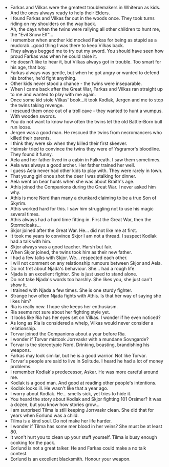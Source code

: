 - Farkas and Vilkas were the greatest troublemakers in Whiterun as kids. And the ones always ready to help their Elders.
- I found Farkas and Vilkas  far out in the woods once. They took turns riding on my shoulders on the way back.
- Ah, the days when the twins were rallying all other children to hunt me, the "Evil Snow Elf"...
- I remember when another kid mocked Farkas for being as stupid as a mudcrab...good thing I was there to keep Vilkas back.
- They always begged me to try out my sword. You should have seen  how proud Farkas was when he could raise it.
- He doesn't like to hear it, but Vilkas always got in trouble. Too smart for his age, that boy.
- Farkas always was gentle, but when he got angry or wanted to defend his brother, he'd fight anything.
- Other kids never stood a chance - the twins were inseparable.
- When I came back after the Great War, Farkas and Vilkas ran straight up to me and wanted to play with me again.
- Once some kid stole Vilkas' book...it took Kodlak, Jergen and me to stop the twins taking revenge.
- I rescued them once out of a troll cave - they wanted to hunt a wumpus. With wooden swords.
- You do not want to know how often the twins let the old Battle-Born bull run loose.
- Jergen was a good man. He rescued the twins from necromancers who killed their parents.
- I think they were six when they killed their first skeever.
- Heimskr tried to convince the twins they were of Ysgramor's bloodline. They found it funny.
- Aela and her father lived in a cabin in Falkreath. I saw them sometimes.
- Aela was always a good archer. Her father trained her well.
- I guess Aela never had other kids to play with. They were rarely in town.
- That young girl once shot the deer I was stalking for dinner.
- Aela went on bear hunts when she was about Braith's age.
- Athis joined the Companions during the Great War. I never asked him why.
- Athis is more Nord than many a drunkard claiming to be a true Son of Skyrim.
- Athis worked hard for this. I saw him struggling not to use his magic several times.
- Athis always had a hard time fitting in. First the Great War, then the Stormcloaks...
- Skjor joined after the Great War. He... did not like me at first.
- It took me years to convince Skjor I am not a thread. I suspect Kodlak had a talk with him.
- Skjor always was a good teacher. Harsh but fair.
- When Skjor joined, the twins took him as their new father.
- I had a few talks with Skjor. We... respected each other.
- I will not comment on any relationship rumours between Skjor and Aela.
- Do not fret about Njada's behaviour. She... had a rough life.
- Njada is an excellent fighter. She is just used to stand alone.
- Do not take Njada's words too harshly. She likes you, she just can't show it.
- I trained with Njada a few times. She is one sturdy fighter.
- Strange how often Njada fights with Athis. Is that her way of saying she likes him?
- Ria is really new. I hope she keeps her enthusiasm.
- Ria seems not sure about her fighting style yet.
- It looks like Ria has her eyes set on Vilkas. I wonder if he even noticed?
- As long as Ria is considered a whelp, Vilkas would never consider a relationship.
- Torvar joined the Companions about a year before Ria.
- I wonder if Torvar mistook Jorrvaskr with a mundane Sovngarde?
- Torvar is the stereotypic Nord. Drinking, boasting, brandishing his weapons.
- Farkas may look similar, but he is a good warrior. Not like Torvar.
- Torvar's people are said to live in Solitude. I heard he had  a lot of money problems.
- I remember Kodlak's predecessor, Askar. He was more careful around me.
- Kodlak is a good man. And good at reading other people's intentions.
- Kodlak looks ill. He wasn't like that a year ago.
- I worry about Kodlak. He... smells sick, yet tries to hide it.
- You heard the story about Kodlak and Skjor fighting 101 Orsimer? It was a dozen, but you know how stories grow...
- I am surprised Tilma is still keeping Jorrvaskr clean. She did that for years when Eorlund was a child.
- Tilma is a kind soul. Do not make her life harder.
- I wonder if Tilma has some mer blood in her veins? She must be at least 80.
- It won't hurt you to clean up your stuff yourself. Tilma is busy enough cooking for the pack.
- Eorlund is not a great talker. He and Farkas could make a no talk contest.
- Eorlund is an excellent blacksmith. Honour your weapon.
